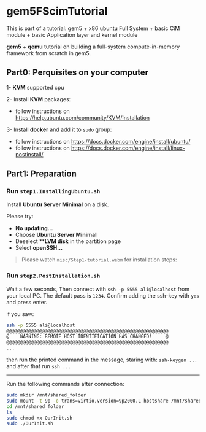 # gem5FScimTutorial
This is part of a tutorial: gem5 + x86 ubuntu Full System + basic CiM module + basic Application layer and kernel module

**gem5** + **qemu** tutorial on building a full-system compute-in-memory framework from scratch in gem5.


## Part0: Perquisites on your computer

1- **KVM** supported cpu

2- Install **KVM** packages:
- follow instructions on https://help.ubuntu.com/community/KVM/Installation

3- Install **docker** and add it to `sudo` group:
- follow instructions on https://docs.docker.com/engine/install/ubuntu/
- follow instructions on https://docs.docker.com/engine/install/linux-postinstall/

## Part1: Preparation

### Run `step1.InstallingUbuntu.sh`

Install **Ubuntu Server Minimal** on a disk.

Please try:
- **No updating...**
- Choose **Ubuntu Server Minimal**
- Deselect ****LVM disk** in the partition page
- Select **openSSH...**

> Please watch `misc/Step1-tutorial.webm` for installation steps:



### Run `step2.PostInstallation.sh`

Wait a few seconds,
Then connect with `ssh -p 5555 ali@localhost` from your local PC.
The default pass is `1234`. Confirm adding the ssh-key with `yes` and press enter.

if you saw:
```sh
ssh -p 5555 ali@localhost
@@@@@@@@@@@@@@@@@@@@@@@@@@@@@@@@@@@@@@@@@@@@@@@@@@@@@@@@@@@
@    WARNING: REMOTE HOST IDENTIFICATION HAS CHANGED!     @
@@@@@@@@@@@@@@@@@@@@@@@@@@@@@@@@@@@@@@@@@@@@@@@@@@@@@@@@@@@
...
```
then run the printed command in the message, staring with:
`ssh-keygen ... `
and after that run `ssh ...`

---

Run the following commands after connection:
```sh
sudo mkdir /mnt/shared_folder
sudo mount -t 9p -o trans=virtio,version=9p2000.L hostshare /mnt/shared_folder
cd /mnt/shared_folder
ls
sudo chmod +x OurInit.sh
sudo ./OurInit.sh
```
